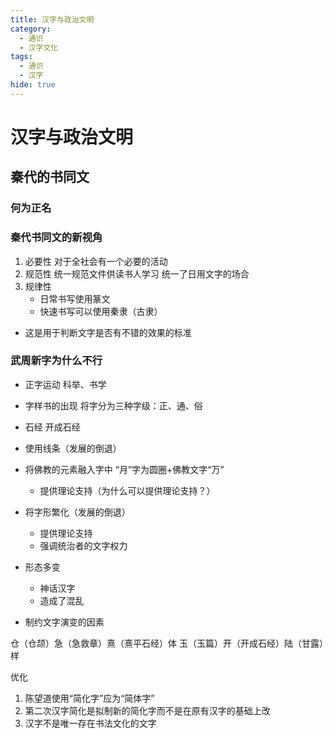 ```yaml
---
title: 汉字与政治文明
category:
  - 通识
  - 汉字文化
tags:
  - 通识
  - 汉字
hide: true
---
```


# 汉字与政治文明

## 秦代的书同文

### 何为正名

### 秦代书同文的新视角

1. 必要性
   对于全社会有一个必要的活动
2. 规范性
   统一规范文件供读书人学习
   统一了日用文字的场合
3. 规律性
   - 日常书写使用篆文
   - 快速书写可以使用秦隶（古隶）

- 这是用于判断文字是否有不错的效果的标准

### 武周新字为什么不行

- 正字运动
  科举、书学
- 字样书的出现
  将字分为三种字级：正、通、俗
- 石经
  开成石经

- 使用线条（发展的倒退）
- 将佛教的元素融入字中
  “月”字为圆圈+佛教文字“万”
  - 提供理论支持（为什么可以提供理论支持？）
- 将字形繁化（发展的倒退）
  - 提供理论支持
  - 强调统治者的文字权力
- 形态多变

  - 神话汉字
  - 造成了混乱

- 制约文字演变的因素

仓（仓颉）急（急救章）熹（熹平石经）体
玉（玉篇）开（开成石经）陆（甘露）样

优化

1. 陈望道使用“简化字”应为“简体字”
1. 第二次汉字简化是拟制新的简化字而不是在原有汉字的基础上改
1. 汉字不是唯一存在书法文化的文字
